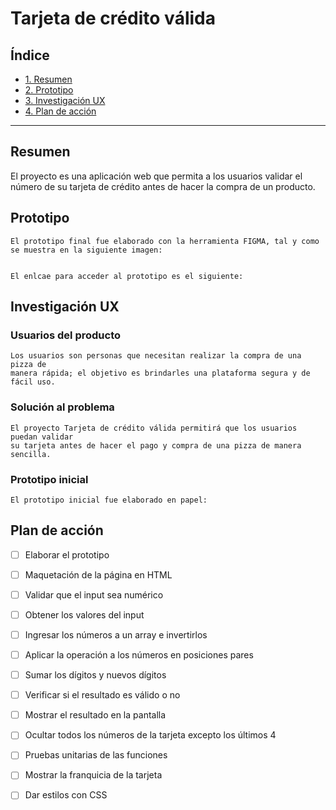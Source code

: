
# Tarjeta de crédito válida 

## Índice

* [1. Resumen](#1-resumen)
* [2. Prototipo](#2-prototipo)
* [3. Investigación UX](#3-investigación-ux)
* [4. Plan de acción](#4-plan-de-acción)

***

## Resumen

El proyecto es una aplicación web que permita a los usuarios validar el número 
de su tarjeta de crédito antes de hacer la compra de un producto. 

## Prototipo

    El prototipo final fue elaborado con la herramienta FIGMA, tal y como se muestra en la siguiente imagen: 


    El enlcae para acceder al prototipo es el siguiente:

## Investigación UX

### Usuarios del producto
    
    Los usuarios son personas que necesitan realizar la compra de una pizza de 
    manera rápida; el objetivo es brindarles una plataforma segura y de fácil uso. 

### Solución al problema 
    
    El proyecto Tarjeta de crédito válida permitirá que los usuarios puedan validar 
    su tarjeta antes de hacer el pago y compra de una pizza de manera sencilla. 

### Prototipo inicial
    
    El prototipo inicial fue elaborado en papel:



## Plan de acción

* [ ] Elaborar el prototipo
* [ ] Maquetación de la página en HTML
* [ ] Validar que el input sea numérico
* [ ] Obtener los valores del input
* [ ] Ingresar los números a un array e invertirlos
* [ ] Aplicar la operación a los números en posiciones pares
* [ ] Sumar los dígitos y nuevos dígitos
* [ ] Verificar si el resultado es válido o no
* [ ] Mostrar el resultado en la pantalla
* [ ] Ocultar todos los números de la tarjeta excepto los últimos 4
* [ ] Pruebas unitarias de las funciones
* [ ] Mostrar la franquicia de la tarjeta
* [ ] Dar estilos con CSS 



